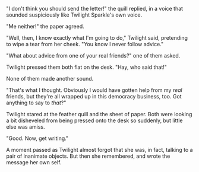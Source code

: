 "I don't think you should send the letter!" the quill replied, in a voice that sounded suspiciously like Twilight Sparkle's own voice.

"Me neither!" the paper agreed.

"Well, then, I know exactly what I'm going to do," Twilight said, pretending to wipe a tear from her cheek. "You know I never follow advice."

"What about advice from one of your real friends?" one of them asked.

Twilight pressed them both flat on the desk. "Hay, who said that!"

None of them made another sound.

"That's what I thought. Obviously I would have gotten help from my *real* friends, but they're all wrapped up in this democracy business, too. Got anything to say to *that*?"

Twilight stared at the feather quill and the sheet of paper. Both were looking a bit disheveled from being pressed onto the desk so suddenly, but little else was amiss.

"Good. Now, get writing."

A moment passed as Twilight almost forgot that she was, in fact, talking to a pair of inanimate objects. But then she remembered, and wrote the message her own self.